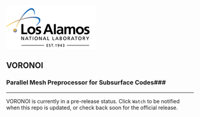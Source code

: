 ![](lanl.png)

## VORONOI ##
### Parallel Mesh Preprocessor for Subsurface Codes###

---------------------------

VORONOI is currently in a pre-release status. 
Click `Watch` to be notified when this repo is updated, or check back soon for the official release.